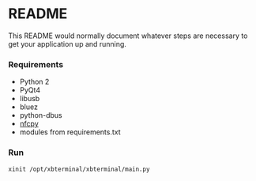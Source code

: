 # README #

This README would normally document whatever steps are necessary to get your application up and running.

### Requirements ###

* Python 2
* PyQt4
* libusb
* bluez
* python-dbus
* [nfcpy](http://nfcpy.readthedocs.org/en/latest/)
* modules from requirements.txt

### Run ###

```
xinit /opt/xbterminal/xbterminal/main.py
```
